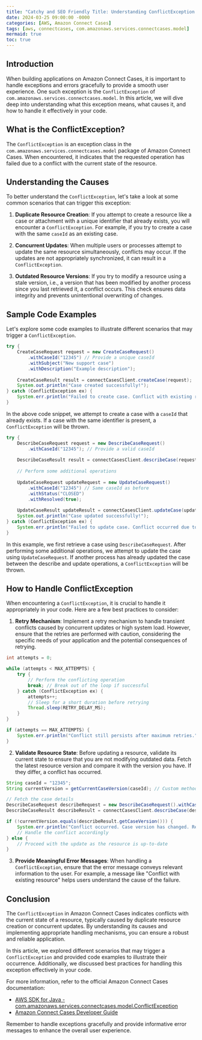 ```yaml
---
title: "Catchy and SEO Friendly Title: Understanding ConflictException in Amazon Connect Cases"
date: 2024-03-25 09:00:00 -0000
categories: [AWS, Amazon Connect Cases]
tags: [aws, connectcases, com.amazonaws.services.connectcases.model]
mermaid: true
toc: true
---
```



## Introduction

When building applications on Amazon Connect Cases, it is important to handle exceptions and errors gracefully to provide a smooth user experience. One such exception is the `ConflictException` of `com.amazonaws.services.connectcases.model`. In this article, we will dive deep into understanding what this exception means, what causes it, and how to handle it effectively in your code.

## What is the ConflictException?

The `ConflictException` is an exception class in the `com.amazonaws.services.connectcases.model` package of Amazon Connect Cases. When encountered, it indicates that the requested operation has failed due to a conflict with the current state of the resource.

## Understanding the Causes

To better understand the `ConflictException`, let's take a look at some common scenarios that can trigger this exception:

1. **Duplicate Resource Creation**: If you attempt to create a resource like a case or attachment with a unique identifier that already exists, you will encounter a `ConflictException`. For example, if you try to create a case with the same `caseId` as an existing case.

2. **Concurrent Updates**: When multiple users or processes attempt to update the same resource simultaneously, conflicts may occur. If the updates are not appropriately synchronized, it can result in a `ConflictException`.

3. **Outdated Resource Versions**: If you try to modify a resource using a stale version, i.e., a version that has been modified by another process since you last retrieved it, a conflict occurs. This check ensures data integrity and prevents unintentional overwriting of changes.

## Sample Code Examples

Let's explore some code examples to illustrate different scenarios that may trigger a `ConflictException`.

```java
try {
    CreateCaseRequest request = new CreateCaseRequest()
        .withCaseId("12345") // Provide a unique caseId
        .withSubject("New support case")
        .withDescription("Example description");
    
    CreateCaseResult result = connectCasesClient.createCase(request);
    System.out.println("Case created successfully!");
} catch (ConflictException ex) {
    System.err.println("Failed to create case. Conflict with existing resource.");
}
```

In the above code snippet, we attempt to create a case with a `caseId` that already exists. If a case with the same identifier is present, a `ConflictException` will be thrown.

```java
try {
    DescribeCaseRequest request = new DescribeCaseRequest()
        .withCaseId("12345"); // Provide a valid caseId
    
    DescribeCaseResult result = connectCasesClient.describeCase(request);
    
    // Perform some additional operations
    
    UpdateCaseRequest updateRequest = new UpdateCaseRequest()
        .withCaseId("12345") // Same caseId as before
        .withStatus("CLOSED")
        .withResolved(true);
    
    UpdateCaseResult updateResult = connectCasesClient.updateCase(updateRequest);
    System.out.println("Case updated successfully!");
} catch (ConflictException ex) {
    System.err.println("Failed to update case. Conflict occurred due to concurrent updates.");
}
```

In this example, we first retrieve a case using `DescribeCaseRequest`. After performing some additional operations, we attempt to update the case using `UpdateCaseRequest`. If another process has already updated the case between the describe and update operations, a `ConflictException` will be thrown.

## How to Handle ConflictException

When encountering a `ConflictException`, it is crucial to handle it appropriately in your code. Here are a few best practices to consider:

1. **Retry Mechanism**: Implement a retry mechanism to handle transient conflicts caused by concurrent updates or high system load. However, ensure that the retries are performed with caution, considering the specific needs of your application and the potential consequences of retrying.

```java
int attempts = 0;

while (attempts < MAX_ATTEMPTS) {
    try {
        // Perform the conflicting operation
        break; // Break out of the loop if successful
    } catch (ConflictException ex) {
        attempts++;
        // Sleep for a short duration before retrying
        Thread.sleep(RETRY_DELAY_MS);
    }
}

if (attempts == MAX_ATTEMPTS) {
    System.err.println("Conflict still persists after maximum retries.");
}
```

2. **Validate Resource State**: Before updating a resource, validate its current state to ensure that you are not modifying outdated data. Fetch the latest resource version and compare it with the version you have. If they differ, a conflict has occurred.

```java
String caseId = "12345";
String currentVersion = getCurrentCaseVersion(caseId); // Custom method to fetch the latest version

// Fetch the case details
DescribeCaseRequest describeRequest = new DescribeCaseRequest().withCaseId(caseId);
DescribeCaseResult describeResult = connectCasesClient.describeCase(describeRequest);

if (!currentVersion.equals(describeResult.getCaseVersion())) {
    System.err.println("Conflict occurred. Case version has changed. Refresh your data.");
    // Handle the conflict accordingly
} else {
    // Proceed with the update as the resource is up-to-date
}
```

3. **Provide Meaningful Error Messages**: When handling a `ConflictException`, ensure that the error message conveys relevant information to the user. For example, a message like "Conflict with existing resource" helps users understand the cause of the failure.

## Conclusion

The `ConflictException` in Amazon Connect Cases indicates conflicts with the current state of a resource, typically caused by duplicate resource creation or concurrent updates. By understanding its causes and implementing appropriate handling mechanisms, you can ensure a robust and reliable application.

In this article, we explored different scenarios that may trigger a `ConflictException` and provided code examples to illustrate their occurrence. Additionally, we discussed best practices for handling this exception effectively in your code.

For more information, refer to the official Amazon Connect Cases documentation:
- [AWS SDK for Java - com.amazonaws.services.connectcases.model.ConflictException](https://docs.aws.amazon.com/AWSJavaSDK/latest/javadoc/com/amazonaws/services/connectcases/model/ConflictException.html)
- [Amazon Connect Cases Developer Guide](https://docs.aws.amazon.com/connect-cases/latest/developerguide/ConnectCases-ErrorHandling.html#ConnectCases-ErrorHandling.ConflictException)

Remember to handle exceptions gracefully and provide informative error messages to enhance the overall user experience.
